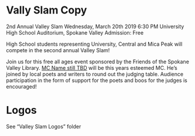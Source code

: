 # Vally Slam Copy

2nd Annual Valley Slam
Wednesday, March 20th 2019
6:30 PM
University High School Auditorium, Spokane Valley
Admission: Free

High School students representing University, Central and Mica Peak will compete in the second annual Valley Slam!
 
Join us for this free all ages event sponsored by the Friends of the Spokane Valley Library. [MC Name still TBD]() will be this years esteemed MC. He’s joined by local poets and writers to round out the judging table. Audience participation in the form of support for the poets and boos for the judges is encouraged!
​
# Logos
See “Valley Slam Logos” folder 

